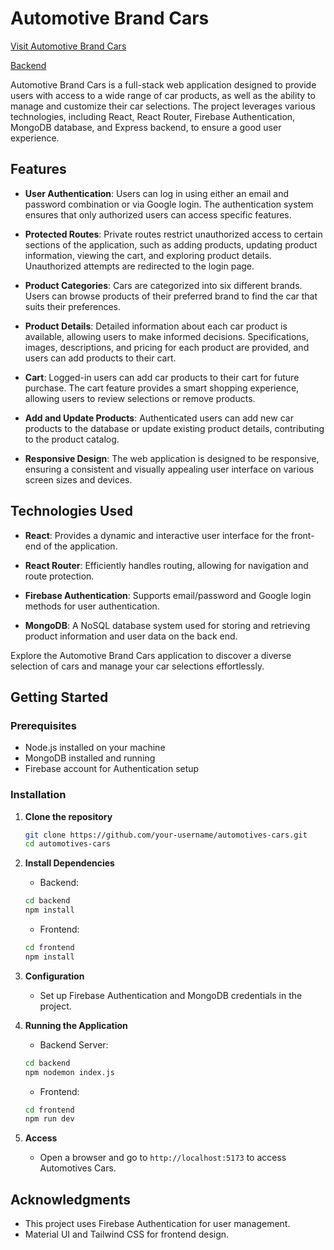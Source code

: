 # Automotive Brand Cars

[Visit Automotive Brand Cars](https://auto-motives-cars.web.app)

[Backend](https://github.com/nazmussaadatcse/automotives-cars-server)


Automotive Brand Cars is a full-stack web application designed to provide users with access to a wide range of car products, as well as the ability to manage and customize their car selections. The project leverages various technologies, including React, React Router, Firebase Authentication, MongoDB database, and Express backend, to ensure a good user experience.

## Features

- **User Authentication**: Users can log in using either an email and password combination or via Google login. The authentication system ensures that only authorized users can access specific features.
  
- **Protected Routes**: Private routes restrict unauthorized access to certain sections of the application, such as adding products, updating product information, viewing the cart, and exploring product details. Unauthorized attempts are redirected to the login page.
  
- **Product Categories**: Cars are categorized into six different brands. Users can browse products of their preferred brand to find the car that suits their preferences.
  
- **Product Details**: Detailed information about each car product is available, allowing users to make informed decisions. Specifications, images, descriptions, and pricing for each product are provided, and users can add products to their cart.
  
- **Cart**: Logged-in users can add car products to their cart for future purchase. The cart feature provides a smart shopping experience, allowing users to review selections or remove products.
  
- **Add and Update Products**: Authenticated users can add new car products to the database or update existing product details, contributing to the product catalog.
  
- **Responsive Design**: The web application is designed to be responsive, ensuring a consistent and visually appealing user interface on various screen sizes and devices.

## Technologies Used

- **React**: Provides a dynamic and interactive user interface for the front-end of the application.
  
- **React Router**: Efficiently handles routing, allowing for navigation and route protection.
  
- **Firebase Authentication**: Supports email/password and Google login methods for user authentication.
  
- **MongoDB**: A NoSQL database system used for storing and retrieving product information and user data on the back end.

Explore the Automotive Brand Cars application to discover a diverse selection of cars and manage your car selections effortlessly.



## Getting Started

### Prerequisites

- Node.js installed on your machine
- MongoDB installed and running
- Firebase account for Authentication setup

### Installation

1. **Clone the repository**
    ```bash
    git clone https://github.com/your-username/automotives-cars.git
    cd automotives-cars
    ```

2. **Install Dependencies**
    - Backend:
    ```bash
    cd backend
    npm install
    ```

    - Frontend:
    ```bash
    cd frontend
    npm install
    ```

3. **Configuration**
    - Set up Firebase Authentication and MongoDB credentials in the project.

4. **Running the Application**
    - Backend Server:
    ```bash
    cd backend
    npm nodemon index.js
    ```

    - Frontend:
    ```bash
    cd frontend
    npm run dev
    ```

5. **Access**
    - Open a browser and go to `http://localhost:5173` to access Automotives Cars.


## Acknowledgments

- This project uses Firebase Authentication for user management.
- Material UI and Tailwind CSS for frontend design.
